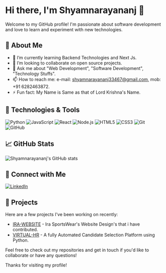 # Hi there, I'm Shyamnarayananj 👋

Welcome to my GitHub profile! I'm passionate about software development and love to learn and experiment with new technologies.

## 🚀 About Me

- 🌱 I’m currently learning Backend Technologies and Next Js.
- 👯 I’m looking to collaborate on open source projects.
- 💬 Ask me about "Web Development", "Software Development", "Technology Stuffs".
- 📫 How to reach me: e-mail: shyamnarayananj33467@gmail.com, mob: +91 6282463872.
- ⚡ Fun fact: My Name is Same as that of Lord Krishna's Name.

## 🔧 Technologies & Tools

![Python](https://img.shields.io/badge/-Python-3776AB?style=flat&logo=python&logoColor=white)
![JavaScript](https://img.shields.io/badge/-JavaScript-F7DF1E?style=flat&logo=javascript&logoColor=black)
![React](https://img.shields.io/badge/-React-61DAFB?style=flat&logo=react&logoColor=black)
![Node.js](https://img.shields.io/badge/-Node.js-339933?style=flat&logo=node.js&logoColor=white)
![HTML5](https://img.shields.io/badge/-HTML5-E34F26?style=flat&logo=html5&logoColor=white)
![CSS3](https://img.shields.io/badge/-CSS3-1572B6?style=flat&logo=css3&logoColor=white)
![Git](https://img.shields.io/badge/-Git-F05032?style=flat&logo=git&logoColor=white)
![GitHub](https://img.shields.io/badge/-GitHub-181717?style=flat&logo=github&logoColor=white)

## 📈 GitHub Stats

![Shyamnarayananj's GitHub stats](https://github-readme-stats.vercel.app/api?username=Shyamnarayananj&show_icons=true&theme=radical)

## 🔗 Connect with Me

[![LinkedIn](https://img.shields.io/badge/-LinkedIn-0077B5?style=flat&logo=linkedin&logoColor=white)](https://www.linkedin.com/in/shyam-narayanan-j-97886b1b1/)

## 📂 Projects

Here are a few projects I've been working on recently:

- [IRA-WEBSITE](https://github.com/Shyamnarayananj/IRA-WORK) - Ira SportsWear's Website Design's that i have contributed.
- [VIRTUAL-HR](https://github.com/Shyamnarayananj/Virtual_HR) - A fully Automated Candidate Selection Platform using Python.

Feel free to check out my repositories and get in touch if you'd like to collaborate or have any questions!

Thanks for visiting my profile!
